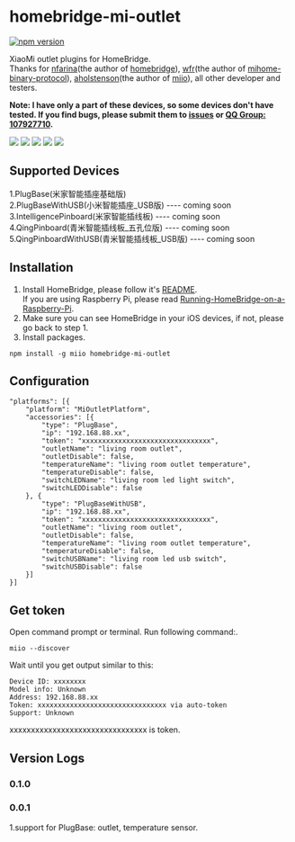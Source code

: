 # homebridge-mi-outlet
[![npm version](https://badge.fury.io/js/homebridge-mi-outlet.svg)](https://badge.fury.io/js/homebridge-mi-outlet)

XiaoMi outlet plugins for HomeBridge.   
Thanks for [nfarina](https://github.com/nfarina)(the author of [homebridge](https://github.com/nfarina/homebridge)), [wfr](https://github.com/wfr)(the author of [mihome-binary-protocol](https://github.com/OpenMiHome/mihome-binary-protocol)), [aholstenson](https://github.com/aholstenson)(the author of [miio](https://github.com/aholstenson/miio)), all other developer and testers.   

**Note: I have only a part of these devices, so some devices don't have tested. If you find bugs, please submit them to [issues](https://github.com/YinHangCode/homebridge-mi-outlet/issues) or [QQ Group: 107927710](//shang.qq.com/wpa/qunwpa?idkey=8b9566598f40dd68412065ada24184ef72c6bddaa11525ca26c4e1536a8f2a3d).**   

![](https://raw.githubusercontent.com/YinHangCode/homebridge-mi-outlet/master/images/PlugBase.jpg)
![](https://raw.githubusercontent.com/YinHangCode/homebridge-mi-outlet/master/images/PlugBaseWithUSB.jpg)
![](https://raw.githubusercontent.com/YinHangCode/homebridge-mi-outlet/master/images/IntelligencePinboard.jpg)
![](https://raw.githubusercontent.com/YinHangCode/homebridge-mi-outlet/master/images/QingPinboard.jpg)
![](https://raw.githubusercontent.com/YinHangCode/homebridge-mi-outlet/master/images/QingPinboardWithUSB.jpg)

## Supported Devices
1.PlugBase(米家智能插座基础版)   
2.PlugBaseWithUSB(小米智能插座_USB版) ---- coming soon   
3.IntelligencePinboard(米家智能插线板) ---- coming soon   
4.QingPinboard(青米智能插线板_五孔位版) ---- coming soon   
5.QingPinboardWithUSB(青米智能插线板_USB版) ---- coming soon   
## Installation
1. Install HomeBridge, please follow it's [README](https://github.com/nfarina/homebridge/blob/master/README.md).   
If you are using Raspberry Pi, please read [Running-HomeBridge-on-a-Raspberry-Pi](https://github.com/nfarina/homebridge/wiki/Running-HomeBridge-on-a-Raspberry-Pi).   
2. Make sure you can see HomeBridge in your iOS devices, if not, please go back to step 1.   
3. Install packages.   
```
npm install -g miio homebridge-mi-outlet
```
## Configuration
```
"platforms": [{
    "platform": "MiOutletPlatform",
    "accessories": [{
        "type": "PlugBase",
        "ip": "192.168.88.xx",
        "token": "xxxxxxxxxxxxxxxxxxxxxxxxxxxxxxxx",
        "outletName": "living room outlet",
        "outletDisable": false,
        "temperatureName": "living room outlet temperature",
        "temperatureDisable": false,
		"switchLEDName": "living room led light switch",
		"switchLEDDisable": false
    }, {
        "type": "PlugBaseWithUSB",
        "ip": "192.168.88.xx",
        "token": "xxxxxxxxxxxxxxxxxxxxxxxxxxxxxxxx",
        "outletName": "living room outlet",
        "outletDisable": false,
        "temperatureName": "living room outlet temperature",
        "temperatureDisable": false,
		"switchUSBName": "living room led usb switch",
		"switchUSBDisable": false
    }]
}]
```
## Get token
Open command prompt or terminal. Run following command:.
```
miio --discover
```
Wait until you get output similar to this:
```
Device ID: xxxxxxxx   
Model info: Unknown   
Address: 192.168.88.xx   
Token: xxxxxxxxxxxxxxxxxxxxxxxxxxxxxxxx via auto-token   
Support: Unknown   
```
xxxxxxxxxxxxxxxxxxxxxxxxxxxxxxxx is token.
## Version Logs
### 0.1.0

### 0.0.1
1.support for PlugBase: outlet, temperature sensor.   
